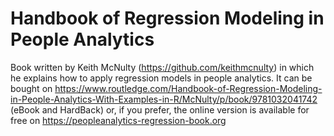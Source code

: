 # Handbook of Regression Modeling in People Analytics

Book written by Keith McNulty (https://github.com/keithmcnulty) in which he explains how to apply regression models in people analytics. It can be bought on https://www.routledge.com/Handbook-of-Regression-Modeling-in-People-Analytics-With-Examples-in-R/McNulty/p/book/9781032041742 (eBook and HardBack) or, if you prefer, the online version is available for free on https://peopleanalytics-regression-book.org
